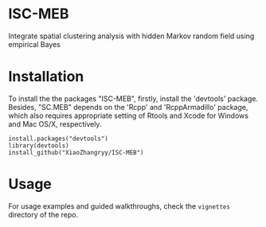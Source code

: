 # ISC-MEB
Integrate spatial clustering analysis with hidden Markov random field using empirical Bayes

# Installation
To install the the packages "ISC-MEB", firstly, install the 'devtools' package. Besides, "SC.MEB" depends on the 'Rcpp' and 'RcppArmadillo' package, which also requires appropriate setting of Rtools and Xcode for Windows and Mac OS/X, respectively.
```{Rmd}
install.packages("devtools")
library(devtools)
install_github("XiaoZhangryy/ISC-MEB")
```

# Usage
For usage examples and guided walkthroughs, check the `vignettes` directory of the repo. 
